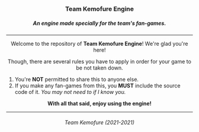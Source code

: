 <h3 align="center">Team Kemofure Engine</h3>
<h5 align="center">An engine made specially for the team's fan-games.</h5>

<hr>

<p align="center">Welcome to the repository of <b>Team Kemofure Engine</b>! We're glad you're here!</p>
<p align="center">Though, there are several rules you have to apply in order for your game to be not taken down.</p>

<ol>
  <li>You're <b>NOT</b> permitted to share this to anyone else.</li>
  <li>If you make any fan-games from this, you <b>MUST</b> include the source code of it. <i>You may not need to if I know you.</i></li>
</ol>

<p align="center"><b>With all that said, enjoy using the engine!</b></p>

<hr>

<h6 align="center">Team Kemofure (2021-2021)</h6>
